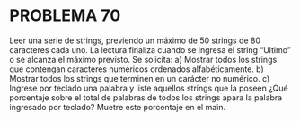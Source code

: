 # PROBLEMA 70

Leer una serie de strings, previendo un máximo de 50 strings de 80 caracteres cada uno. La 
lectura finaliza cuando se ingresa el string  “Ultimo” o se alcanza el máximo previsto. Se solicita: 
a) Mostrar todos los strings que contengan caracteres numéricos ordenados alfabéticamente. 
b) Mostrar todos los strings que terminen en un carácter no numérico. 
c) Ingrese por teclado una palabra y liste aquellos strings que la poseen ¿Qué porcentaje sobre 
el total de palabras de todos los strings apara la palabra ingresado por teclado? Muetre este 
porcentaje en el main.